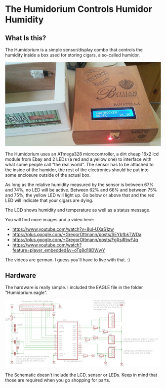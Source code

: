 The Humidorium Controls Humidor Humidity
========================================

What Is this?
-------------
The Humidorium is a simple sensor/display combo that controls the humidity inside a box used for storing cigars, a so-called humidor. 

![Image of the Humidorium](https://github.com/Zappes/avr-Humidorium/blob/master/Pictures/index.jpg?raw=true)

The Humidorium uses an ATmega328 microcontroller, a dirt cheap 16x2 lcd module from Ebay and 2 LEDs (a red and a yellow one) to interface with what some people call "the real world". The sensor has to be attached to the inside of the humidor, the rest of the electronics should be put into some enclosure outside of the actual box.

As long as the relative humidity measured by the sensor is between 67% and 74%, no LED will be active. Between 62% and 66% and between 75% and 75%, the yellow LED will light up. Go below or above that and the red LED will indicate that your cigars are dying.

The LCD shows humidity and temperature as well as a status message.

You will find more images and a video here:

* https://www.youtube.com/watch?v=8ul-UXaS1zw
* https://plus.google.com/+GregorOttmann/posts/SEYbfbkTWDa
* https://plus.google.com/+GregorOttmann/posts/FgXsiRtwFJq
* https://www.youtube.com/watch?feature=player_embedded&v=oTg8d18DWwY

The videos are german. I guess you'll have to live with that. :)

Hardware
--------

The hardware is really simple. I included the EAGLE file in the folder "Humidorium.eagle".

![Schematic of the Humidorium](https://github.com/Zappes/avr-Humidorium/blob/master/Pictures/Schematic.png?raw=true)

The Schematic doesn't include the LCD, sensor or LEDs. Keep in mind that those are required when you go shopping for parts.